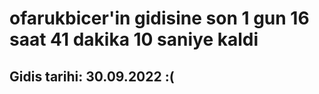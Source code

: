 # ofarukbicer'in gidisine son 1 gun 16 saat 41 dakika 10 saniye kaldi

## Gidis tarihi: 30.09.2022 :(